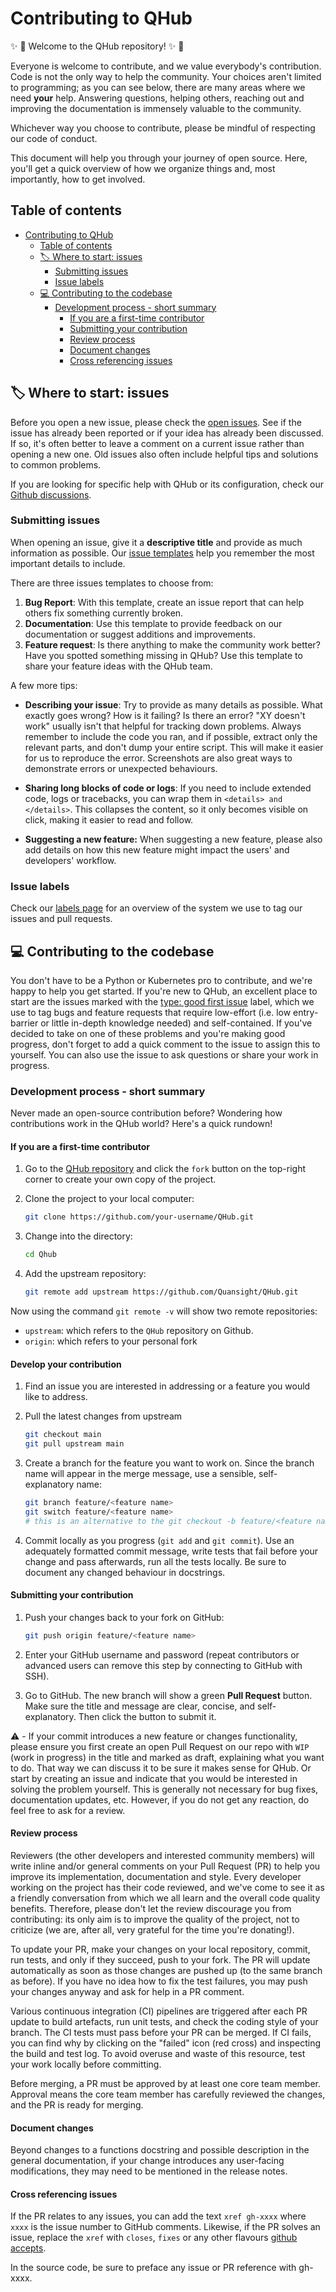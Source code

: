 # Contributing to QHub

:sparkles: :raised_hands:  Welcome to the QHub repository! :sparkles: :raised_hands:

Everyone is welcome to contribute, and we value everybody's contribution. Code is not the only way to help the community.
Your choices aren't limited to programming; as you can see below, there are many areas where we need **your** help.
Answering questions, helping others, reaching out and improving the documentation is immensely valuable to the community.

Whichever way you choose to contribute, please be mindful of respecting our code of conduct.

This document will help you through your journey of open source. Here, you'll get a quick overview of how we organize things and, most importantly, how to get involved.

## Table of contents

- [Contributing to QHub](#contributing-to-qhub)
  - [Table of contents](#table-of-contents)
  - [🏷 Where to start: issues](#-where-to-start-issues)
    - [Submitting issues](#submitting-issues)
    - [Issue labels](#issue-labels)
  - [:computer: Contributing to the codebase](#computer-contributing-to-the-codebase)
    - [Development process - short summary](#development-process---short-summary)
      - [If you are a first-time contributor](#if-you-are-a-first-time-contributor)
      - [Submitting your contribution](#submitting-your-contribution)
      - [Review process](#review-process)
      - [Document changes](#document-changes)
      - [Cross referencing issues](#cross-referencing-issues)

## 🏷 Where to start: issues

Before you open a new issue, please check the [open issues][QHub-issues]. See if the issue has already been reported or if your idea has already been discussed.
If so, it's often better to leave a comment on a current issue rather than opening a new one. Old issues also often include helpful tips and solutions to common problems.

If you are looking for specific help with QHub or its configuration, check our [Github discussions][QHub-qa].

### Submitting issues

When opening an issue, give it a **descriptive title** and provide as much information as possible.
Our [issue templates][QHub-templates] help you remember the most important details to include.

There are three issues templates to choose from:

1. **Bug Report**: With this template, create an issue report that can help others fix something currently broken.
2. **Documentation**: Use this template to provide feedback on our documentation or suggest additions and improvements.
3. **Feature request**: Is there anything to make the community work better? Have you spotted something missing in QHub?
  Use this template to share your feature ideas with the QHub team.

A few more tips:

- **Describing your issue**: Try to provide as many details as possible. What exactly goes wrong? How is it failing? Is there an error?
  "XY doesn't work" usually isn't that helpful for tracking down problems. Always remember to include the code you ran, and if possible,
  extract only the relevant parts, and don't dump your entire script.
  This will make it easier for us to reproduce the error. Screenshots are also great ways to demonstrate errors or unexpected behaviours.

- **Sharing long blocks of code or logs**: If you need to include extended code, logs or tracebacks, you can wrap them in `<details> and </details>`.
  This collapses the content, so it only becomes visible on click, making it easier to read and follow.

- **Suggesting a new feature:** When suggesting a new feature, please also add details on how this new feature might impact the users' and developers' workflow.

### Issue labels

Check our [labels page][QHub-labels] for an overview of the system we use to tag our issues and pull requests.

## :computer: Contributing to the codebase

You don't have to be a Python or Kubernetes pro to contribute, and we're happy to help you get started.
If you're new to QHub, an excellent place to start are the issues marked with the [type: good first issue](https://github.com/Quansight/QHub/labels/type%3A%20good%20first%20issue) label,
which we use to tag bugs and feature requests that require low-effort (i.e. low entry-barrier or little in-depth knowledge needed) and self-contained.
If you've decided to take on one of these problems and you're making good progress, don't forget to add a quick comment to the issue to assign this to yourself.
You can also use the issue to ask questions or share your work in progress.

### Development process - short summary

Never made an open-source contribution before? Wondering how contributions work in the QHub world? Here's a quick rundown!

#### If you are a first-time contributor

1. Go to the [QHub repository][QHub-repo] and click the `fork` button on the top-right corner to create your own copy of the project.
2. Clone the project to your local computer:

   ```bash
   git clone https://github.com/your-username/QHub.git
   ```

3. Change into the directory:

   ```bash
   cd Qhub
   ```

4. Add the upstream repository:

   ```bash
   git remote add upstream https://github.com/Quansight/QHub.git
   ```

Now using the command `git remote -v` will show two remote repositories:

- `upstream`: which refers to the `QHub` repository on Github.
- `origin`: which refers to your personal fork

#### Develop your contribution

1. Find an issue you are interested in addressing or a feature you would like to address.
2. Pull the latest changes from upstream

   ```bash
   git checkout main
   git pull upstream main
   ```

3. Create a branch for the feature you want to work on. Since the branch name will appear in the merge message, use a sensible, self-explanatory name:

   ```bash
   git branch feature/<feature name>
   git switch feature/<feature name>
   # this is an alternative to the git checkout -b feature/<feature name> command
   ```

4. Commit locally as you progress (`git add` and `git commit`). Use an adequately formatted commit message,
   write tests that fail before your change and pass afterwards, run all the tests locally. Be sure to document any changed behaviour in docstrings.

#### Submitting your contribution

1. Push your changes back to your fork on GitHub:

    ```bash
    git push origin feature/<feature name>
    ```

2. Enter your GitHub username and password (repeat contributors or advanced users can remove this step by connecting to GitHub with SSH).
3. Go to GitHub. The new branch will show a green **Pull Request** button. Make sure the title and message are clear, concise, and self-explanatory.
   Then click the button to submit it.

:warning: - If your commit introduces a new feature or changes functionality,  please
ensure you first create an open Pull Request on our repo with `WIP` (work in progress) in the title and marked as draft, explaining what you want to do.
That way we can discuss it
to be sure it makes sense for QHub. Or start by creating an issue and indicate that you would be interested in solving the problem yourself.
This is generally not necessary for bug fixes, documentation updates, etc. However, if you do not get any reaction, do feel free to ask for a review.

#### Review process

Reviewers (the other developers and interested community members) will write inline and/or general comments on your Pull Request (PR) to help you improve its implementation, documentation and style.
Every developer working on the project has their code reviewed, and we've come to see it as a friendly conversation from which we all learn and the overall code quality benefits.
Therefore, please don't let the review discourage you from contributing: its only aim is to improve the quality of the project, not to criticize
(we are, after all, very grateful for the time you're donating!).

To update your PR, make your changes on your local repository, commit, run tests, and only if they succeed, push to your fork.
The PR will update automatically as soon as those changes are pushed up (to the same branch as before).
If you have no idea how to fix the test failures, you may push your changes anyway and ask for help in a PR comment.

Various continuous integration (CI) pipelines are triggered after each PR update to build artefacts, run unit tests, and check the coding style of your branch.
The CI tests must pass before your PR can be merged. If CI fails, you can find why by clicking on the "failed" icon (red cross) and inspecting the build and test log.
To avoid overuse and waste of this resource, test your work locally before committing.

Before merging, a PR must be approved by at least one core team member. Approval means the core team member has carefully reviewed the changes, and the PR is ready for merging.

#### Document changes

Beyond changes to a functions docstring and possible description in the general documentation, if your change introduces any user-facing modifications, they may need to be mentioned in the release notes.

#### Cross referencing issues

If the PR relates to any issues, you can add the text `xref gh-xxxx` where `xxxx` is the issue number to GitHub comments. Likewise, if the PR solves an issue, replace the `xref` with `closes`, `fixes` or any other flavours [github accepts](https://help.github.com/en/articles/closing-issues-using-keywords).

In the source code, be sure to preface any issue or PR reference with gh-xxxx.

<!-- Links -->
[QHub-repo]: https://github.com/Quansight/QHub/
[QHub-issues]: https://github.com/Quansight/QHub/issues
[QHub-labels]: https://github.com/Quansight/QHub/labels
[QHub-templates]: https://github.com/Quansight/QHub/issues/new/choose
[QHub-qa]: https://github.com/Quansight/QHub/discussions/categories/q-a
[issue-template]: https://github.com/Quansight/QHub/blob/main/ISSUE_TEMPLATE.md
